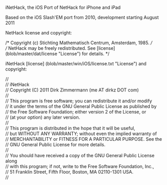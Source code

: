iNetHack, the iOS Port of NetHack for iPhone and iPad

Based on the iOS Slash'EM port from 2010, development starting August 2011

NetHack license and copyright:

/* Copyright (c) Stichting Mathematisch Centrum, Amsterdam, 1985. */  
/* NetHack may be freely redistributed.  See [license] (blob/master/dat/license "License") for details. */  

iNetHack [license] (blob/master/win/iOS/license.txt "License") and copyright:

//  
// iNetHack  
// Copyright (C) 2011  Dirk Zimmermann (me AT dirkz DOT com)  
//  
// This program is free software; you can redistribute it and/or modify  
// it under the terms of the GNU General Public License as published by  
// the Free Software Foundation; either version 2 of the License, or  
// (at your option) any later version.  
//  
// This program is distributed in the hope that it will be useful,  
// but WITHOUT ANY WARRANTY; without even the implied warranty of  
// MERCHANTABILITY or FITNESS FOR A PARTICULAR PURPOSE.  See the  
// GNU General Public License for more details.  
//  
// You should have received a copy of the GNU General Public License along  
// with this program; if not, write to the Free Software Foundation, Inc.,  
// 51 Franklin Street, Fifth Floor, Boston, MA 02110-1301 USA.  
//  

